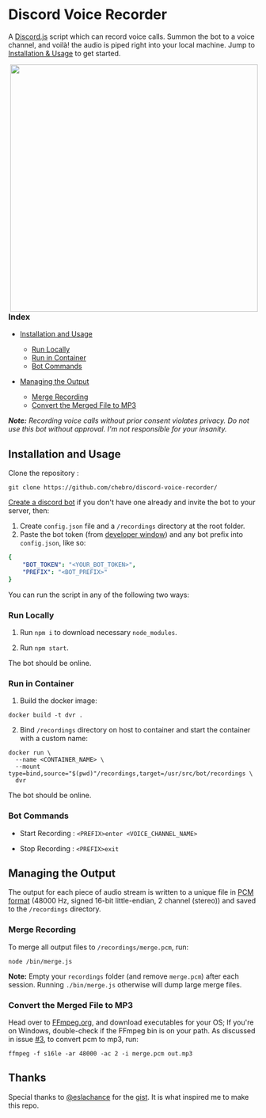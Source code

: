 # Discord Voice Recorder

A [Discord.js](https://discord.js.org/#/) script which can record voice calls. Summon the bot to a voice channel, and voilà! the audio is piped right into your local machine. Jump to [Installation & Usage](https://github.com/chebro/discord-voice-recorder#installation-and-usage) to get started.

<img src="https://i.imgur.com/faOjepH.png" width="500" align="right">

### Index
-    [Installation and Usage](#installation-and-usage)

     -    [Run Locally](#run-locally)     
	 -	  [Run in Container](#run-in-container)
	 -	  [Bot Commands](#bot-commands)
	 
-    [Managing the Output](#managing-the-output)
     -    [Merge Recording](#merge-recording)
     -    [Convert the Merged File to MP3](#convert-the-merged-file-to-mp3)

_**Note:** Recording voice calls without prior consent violates privacy. Do not use this bot without approval. I'm not responsible for your insanity._

## Installation and Usage

Clone the repository : 
```
git clone https://github.com/chebro/discord-voice-recorder/
```

[Create a discord bot](https://discordpy.readthedocs.io/en/latest/discord.html) if you don't have one already and invite the bot to your server, then:

1. Create `config.json` file and a `/recordings` directory at the root folder.
2. Paste the bot token (from [developer window](https://discord.com/developers/applications)) and any bot prefix into `config.json`, like so:

```yaml
{
    "BOT_TOKEN": "<YOUR_BOT_TOKEN>",
    "PREFIX": "<BOT_PREFIX>"
}
```

You can run the script in any of the following two ways:

### Run Locally

1. Run `npm i` to download necessary `node_modules`.

2. Run `npm start`.

The bot should be online.

### Run in Container

1. Build the docker image: 

```
docker build -t dvr .
```

2. Bind `/recordings` directory on host to container and start the container with a custom name:

```
docker run \          
  --name <CONTAINER_NAME> \     
  --mount type=bind,source="$(pwd)"/recordings,target=/usr/src/bot/recordings \
  dvr
```

The bot should be online.

### Bot Commands

+ Start Recording : `<PREFIX>enter <VOICE_CHANNEL_NAME>`

+ Stop Recording  : `<PREFIX>exit`

## Managing the Output

The output for each piece of audio stream is written to a unique file in [PCM format](https://en.wikipedia.org/wiki/Pulse-code_modulation) (48000 Hz, signed 16-bit little-endian, 2 channel (stereo)) and saved to the `/recordings` directory.

### Merge Recording

To merge all output files to `/recordings/merge.pcm`, run:

```
node /bin/merge.js
``` 

**Note:** Empty your `recordings` folder (and remove `merge.pcm`) after each session. Running `./bin/merge.js` otherwise will dump large merge files.

### Convert the Merged File to MP3

Head over to [FFmpeg.org](https://ffmpeg.org/download.html), and download executables for your OS; If you're on Windows, double-check if the FFmpeg bin is on your path. As discussed in issue [#3](https://github.com/chebro/discord-voice-recorder/issues/3), to convert pcm to mp3, run:

```
ffmpeg -f s16le -ar 48000 -ac 2 -i merge.pcm out.mp3
```
## Thanks

Special thanks to [@eslachance](https://github.com/eslachance) for the [gist](https://gist.github.com/eslachance/fb70fc036183b7974d3b9191601846ba). It is what inspired me to make this repo.

